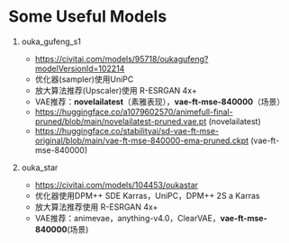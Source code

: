 # Some Useful Models
1. ouka_gufeng_s1
    * https://civitai.com/models/95718/oukagufeng?modelVersionId=102214
    * 优化器(sampler)使用UniPC
    * 放大算法推荐(Upscaler)使用 R-ESRGAN 4x+
    * VAE推荐：**novelailatest**（素雅表现），**vae-ft-mse-840000**（场景）
    * https://huggingface.co/a1079602570/animefull-final-pruned/blob/main/novelailatest-pruned.vae.pt (novelailatest)
    * https://huggingface.co/stabilityai/sd-vae-ft-mse-original/blob/main/vae-ft-mse-840000-ema-pruned.ckpt (vae-ft-mse-840000)

2. ouka_star
   * https://civitai.com/models/104453/oukastar
   * 优化器使用DPM++ SDE Karras，UniPC，DPM++ 2S a Karras
   * 放大算法推荐使用 R-ESRGAN 4x+
   * VAE推荐：animevae，anything-v4.0，ClearVAE，**vae-ft-mse-840000**(场景)